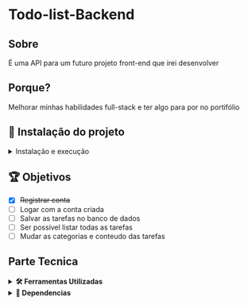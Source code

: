 # Todo-list-Backend

## Sobre
É uma API para um futuro projeto front-end que irei desenvolver

## Porque?
Melhorar minhas habilidades full-stack e ter algo para por no portifólio

## 🚀 Instalação do projeto
<details>
  <summary>Instalação e execução</summary>
  
  #### 1 - Clone o repositório
  - Use o comando ```git clone git@github.com:JoaoVMarques/todo-list-backend.git```
  - Entre na pasta ```cd todo-list-backend```

  #### 2 - Instale as dependencias
  - Instale as depencias ```npm i```
  
  #### 3 - Inicialize o projeto
  - Para iniciar o projeto utilize ```npm start```
</details>

## 🏆 Objetivos
- [x] ~~Registrar conta~~
- [ ] Logar com a conta criada
- [ ] Salvar as tarefas no banco de dados
- [ ] Ser possivel listar todas as tarefas
- [ ] Mudar as categorias e conteudo das tarefas

## Parte Tecnica
<details>
  <summary><strong>🛠️ Ferramentas Utilizadas</strong></summary><br />

  - [NodeJs](https://nodejs.org/en/) Montar o projeto
  - [Typescript](https://www.typescriptlang.org) Linguagem utilizada
  - [mongoose](https://mongoosejs.com) ODM
</details>

<details>
  <summary><strong>🧰 Dependencias</strong></summary><br />
  
  - [ESlint](https://eslint.org/) Linter
  - [TrybeLinter](https://github.com/betrybe/eslint-config-trybe) Configurações para o Linter da trybe
  - [express](https://expressjs.com/pt-br/) Framework
  - [jsonwebtoken](https://www.npmjs.com/package/jsonwebtoken) Token de sessão
  - [bcryptjs](https://www.npmjs.com/package/bcryptjs) Criptografar os dados
  - [nodemon](https://www.npmjs.com/package/nodemon) ```npm run dev```
  - [mochaJs](https://mochajs.org) testes
  - [sinonJs](https://sinonjs.org) mocks
  - [nyc](https://www.npmjs.com/package/nyc) cobertura de testes
  
</details>

